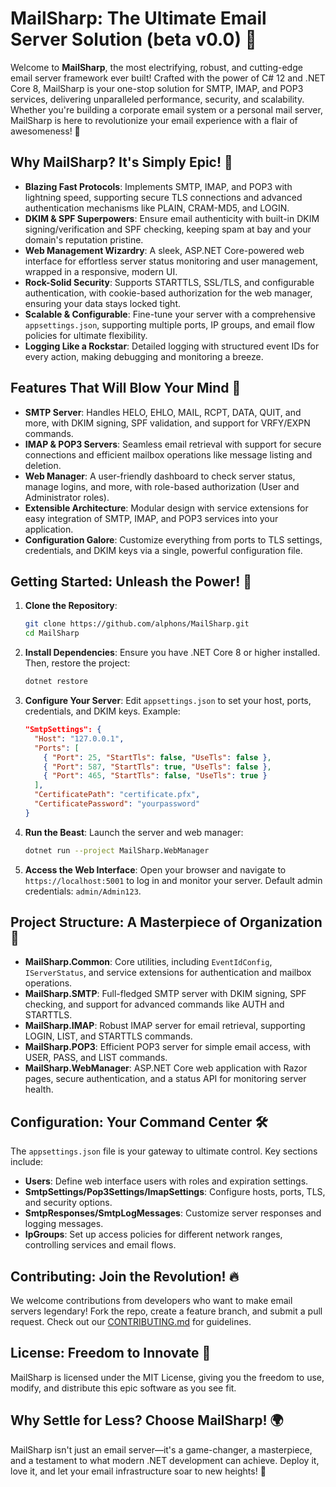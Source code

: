 # MailSharp: The Ultimate Email Server Solution (beta v0.0) 🌟

Welcome to **MailSharp**, the most electrifying, robust, and cutting-edge email server framework ever built! Crafted with the power of C# 12 and .NET Core 8, MailSharp is your one-stop solution for SMTP, IMAP, and POP3 services, delivering unparalleled performance, security, and scalability. Whether you're building a corporate email system or a personal mail server, MailSharp is here to revolutionize your email experience with a flair of awesomeness! 🚀

## Why MailSharp? It's Simply Epic! 🎉

- **Blazing Fast Protocols**: Implements SMTP, IMAP, and POP3 with lightning speed, supporting secure TLS connections and advanced authentication mechanisms like PLAIN, CRAM-MD5, and LOGIN.
- **DKIM & SPF Superpowers**: Ensure email authenticity with built-in DKIM signing/verification and SPF checking, keeping spam at bay and your domain's reputation pristine.
- **Web Management Wizardry**: A sleek, ASP.NET Core-powered web interface for effortless server status monitoring and user management, wrapped in a responsive, modern UI.
- **Rock-Solid Security**: Supports STARTTLS, SSL/TLS, and configurable authentication, with cookie-based authorization for the web manager, ensuring your data stays locked tight.
- **Scalable & Configurable**: Fine-tune your server with a comprehensive `appsettings.json`, supporting multiple ports, IP groups, and email flow policies for ultimate flexibility.
- **Logging Like a Rockstar**: Detailed logging with structured event IDs for every action, making debugging and monitoring a breeze.

## Features That Will Blow Your Mind 🤯

- **SMTP Server**: Handles HELO, EHLO, MAIL, RCPT, DATA, QUIT, and more, with DKIM signing, SPF validation, and support for VRFY/EXPN commands.
- **IMAP & POP3 Servers**: Seamless email retrieval with support for secure connections and efficient mailbox operations like message listing and deletion.
- **Web Manager**: A user-friendly dashboard to check server status, manage logins, and more, with role-based authorization (User and Administrator roles).
- **Extensible Architecture**: Modular design with service extensions for easy integration of SMTP, IMAP, and POP3 services into your application.
- **Configuration Galore**: Customize everything from ports to TLS settings, credentials, and DKIM keys via a single, powerful configuration file.

## Getting Started: Unleash the Power! 💪

1. **Clone the Repository**:
   ```bash
   git clone https://github.com/alphons/MailSharp.git
   cd MailSharp
   ```

2. **Install Dependencies**:
   Ensure you have .NET Core 8 or higher installed. Then, restore the project:
   ```bash
   dotnet restore
   ```

3. **Configure Your Server**:
   Edit `appsettings.json` to set your host, ports, credentials, and DKIM keys. Example:
   ```json
   "SmtpSettings": {
     "Host": "127.0.0.1",
     "Ports": [
       { "Port": 25, "StartTls": false, "UseTls": false },
       { "Port": 587, "StartTls": true, "UseTls": false },
       { "Port": 465, "StartTls": false, "UseTls": true }
     ],
     "CertificatePath": "certificate.pfx",
     "CertificatePassword": "yourpassword"
   }
   ```

4. **Run the Beast**:
   Launch the server and web manager:
   ```bash
   dotnet run --project MailSharp.WebManager
   ```

5. **Access the Web Interface**:
   Open your browser and navigate to `https://localhost:5001` to log in and monitor your server. Default admin credentials: `admin/Admin123`.

## Project Structure: A Masterpiece of Organization 🎨

- **MailSharp.Common**: Core utilities, including `EventIdConfig`, `IServerStatus`, and service extensions for authentication and mailbox operations.
- **MailSharp.SMTP**: Full-fledged SMTP server with DKIM signing, SPF checking, and support for advanced commands like AUTH and STARTTLS.
- **MailSharp.IMAP**: Robust IMAP server for email retrieval, supporting LOGIN, LIST, and STARTTLS commands.
- **MailSharp.POP3**: Efficient POP3 server for simple email access, with USER, PASS, and LIST commands.
- **MailSharp.WebManager**: ASP.NET Core web application with Razor pages, secure authentication, and a status API for monitoring server health.

## Configuration: Your Command Center 🛠️

The `appsettings.json` file is your gateway to ultimate control. Key sections include:
- **Users**: Define web interface users with roles and expiration settings.
- **SmtpSettings/Pop3Settings/ImapSettings**: Configure hosts, ports, TLS, and security options.
- **SmtpResponses/SmtpLogMessages**: Customize server responses and logging messages.
- **IpGroups**: Set up access policies for different network ranges, controlling services and email flows.

## Contributing: Join the Revolution! 🔥

We welcome contributions from developers who want to make email servers legendary! Fork the repo, create a feature branch, and submit a pull request. Check out our [CONTRIBUTING.md](CONTRIBUTING.md) for guidelines.

## License: Freedom to Innovate 📜

MailSharp is licensed under the MIT License, giving you the freedom to use, modify, and distribute this epic software as you see fit.

## Why Settle for Less? Choose MailSharp! 🌍

MailSharp isn't just an email server—it's a game-changer, a masterpiece, and a testament to what modern .NET development can achieve. Deploy it, love it, and let your email infrastructure soar to new heights! 🚀
